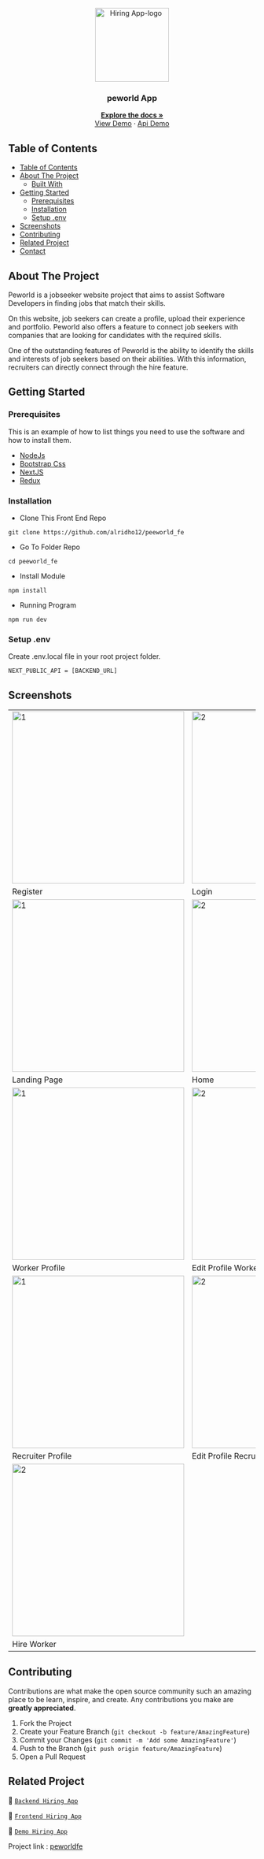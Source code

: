 <p align="center">
<div align="center">
  <img height="150" src="https://cdn.discordapp.com/attachments/1118733891738554480/1147830303457550416/Screenshot_120-removebg-preview.png" alt="Hiring App-logo" border="0"/>
</div>
  <h3 align="center">peworld App</h3>
  <p align="center">
    <a href="https://github.com/alridho12/peeworld_fe"><strong>Explore the docs »</strong></a>
    <br />
  <a href="https://peeworld-fe-4b1w.vercel.app/">View Demo</a>
    ·
    <a href="https://peeworld-be.vercel.app/">Api Demo</a>
  </p>
</p>

<!-- TABLE OF CONTENTS -->

## Table of Contents

- [Table of Contents](#table-of-contents)
- [About The Project](#about-the-project)
  - [Built With](#built-with)
- [Getting Started](#getting-started)
  - [Prerequisites](#prerequisites)
  - [Installation](#installation)
  - [Setup .env](#setup-env)
- [Screenshots](#screenshots)
- [Contributing](#contributing)
- [Related Project](#related-project)
- [Contact](#contact)

<!-- ABOUT THE PROJECT -->

## About The Project

Peworld is a jobseeker website project that aims to assist Software Developers in finding jobs that match their skills.

On this website, job seekers can create a profile, upload their experience and portfolio. Peworld also offers a feature to connect job seekers with companies that are looking for candidates with the required skills.

One of the outstanding features of Peworld is the ability to identify the skills and interests of job seekers based on their abilities. With this information, recruiters can directly connect through the hire feature.

<!-- GETTING STARTED -->

## Getting Started

### Prerequisites

This is an example of how to list things you need to use the software and how to install them.

- [NodeJs](https://nodejs.org/en/download/)
- [Bootstrap Css](https://getbootstrap.com/)
- [NextJS](https://nextjs.org/)
- [Redux](https://redux.js.org/)

### Installation

- Clone This Front End Repo

```
git clone https://github.com/alridho12/peeworld_fe
```

- Go To Folder Repo

```
cd peeworld_fe
```

- Install Module

```
npm install
```

- Running Program

```
npm run dev
```

### Setup .env

Create .env.local file in your root project folder.

```
NEXT_PUBLIC_API = [BACKEND_URL]
```

<!-- ROADMAP -->

## Screenshots

<table>
 <tr>
    <td><img width="350px" src="https://cdn.discordapp.com/attachments/1103167854657929344/1151543139685908601/regis-hire.png"  border="0" border="0" alt="1" /></td>
    <td> <img width="350px" src="https://cdn.discordapp.com/attachments/1103167854657929344/1151543766910500965/login-hire.png" \ border="0"  border="0"  border="0"  alt="2" /></td>
  </tr>
   <tr>
    <td>Register</td>
    <td>Login</td>
  </tr>
  
  <tr>
    <td><img width="350px" src="https://cdn.discordapp.com/attachments/1103167854657929344/1151542483336048640/landing-hire.png?ex=6579d002&is=65675b02&hm=8b72a03465d38e1917d2664d8832e5954846aee39aaa9eb623ddcb3a18fd28a5&"  border="0" border="0" alt="1" /></td>
    <td> <img width="350px" src="https://cdn.discordapp.com/attachments/1103167854657929344/1151544527534964817/home-hire.png" \ border="0"  border="0"  border="0"  alt="2" /></td>
  </tr>
   <tr>
    <td>Landing Page</td>
    <td>Home</td>
  </tr>

   <tr>
    <td><img width="350px" src="https://cdn.discordapp.com/attachments/1133070686869524531/1155598818730061874/peeworld-fe-4b1w-vercel-app-profile-.png"  border="0" border="0" alt="1" /></td>
    <td><img width="350px" src="https://cdn.discordapp.com/attachments/1133070686869524531/1156091438589808640/peeworld-fe-4b1w-vercel-app-editprofileworker-407b1a59-6b27-422f-bb6d-9bd4d00bb533.png?ex=6513b58e&is=6512640e&hm=c9eaedda4abef05db90b0a033192cb575b71ef4baca4521f5cb6fa02b5d2d522&"  border="0" border="0" alt="2" /></td>
  </tr>
   <tr>
    <td>Worker Profile</td>
    <td>Edit Profile Worker</td>
  </tr>

  <tr>
    <td><img width="350px" src="https://cdn.discordapp.com/attachments/1133070686869524531/1155689030638379059/peeworld-fe-4b1w-vercel-app-profilerecruiter-cdfd67e9-8757-4486-af25-f81bc172d197.png"  border="0" border="0" alt="1" /></td>
    <td><img width="350px" src="https://cdn.discordapp.com/attachments/1133070686869524531/1155689679895679016/peeworld-fe-4b1w-vercel-app-editprofilerecruiter-cdfd67e9-8757-4486-af25-f81bc172d197.png"  border="0" border="0" alt="2" /></td>
  </tr>
   <tr>
    <td>Recruiter Profile</td>
    <td>Edit Profile Recruiter</td>
  </tr>

   <tr>
    <td><img width="350px" src="https://cdn.discordapp.com/attachments/1103167854657929344/1151550352978628688/hire.png"  border="0" border="0" alt="2" /></td>
  </tr>
   <tr>
    <td>Hire Worker</td>
  </tr>


</table>
<!-- CONTRIBUTING -->

## Contributing

Contributions are what make the open source community such an amazing place to be learn, inspire, and create. Any contributions you make are **greatly appreciated**.

1. Fork the Project
2. Create your Feature Branch (`git checkout -b feature/AmazingFeature`)
3. Commit your Changes (`git commit -m 'Add some AmazingFeature'`)
4. Push to the Branch (`git push origin feature/AmazingFeature`)
5. Open a Pull Request

## Related Project

:rocket: [`Backend Hiring App`](https://github.com/alridho12/peeworld_be)

:rocket: [`Frontend Hiring App`](https://github.com/alridho12/peeworld_fe)

:rocket: [`Demo Hiring App`](https://peeworld-fe-4b1w.vercel.app/)

Project link : [peworldfe](https://github.com/alridho12/peeworld_fe)
